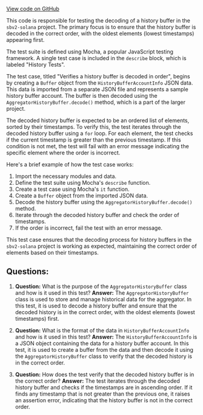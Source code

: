 [View code on GitHub](https://github.com/switchboard-xyz/sbv2-solana/blob/master/javascript/solana.js/test/history.spec.ts)

This code is responsible for testing the decoding of a history buffer in the `sbv2-solana` project. The primary focus is to ensure that the history buffer is decoded in the correct order, with the oldest elements (lowest timestamps) appearing first.

The test suite is defined using Mocha, a popular JavaScript testing framework. A single test case is included in the `describe` block, which is labeled "History Tests".

The test case, titled "Verifies a history buffer is decoded in order", begins by creating a `Buffer` object from the `HistoryBufferAccountInfo` JSON data. This data is imported from a separate JSON file and represents a sample history buffer account. The buffer is then decoded using the `AggregatorHistoryBuffer.decode()` method, which is a part of the larger project.

The decoded history buffer is expected to be an ordered list of elements, sorted by their timestamps. To verify this, the test iterates through the decoded history buffer using a `for` loop. For each element, the test checks if the current timestamp is greater than the previous timestamp. If this condition is not met, the test will fail with an error message indicating the specific element where the order is incorrect.

Here's a brief example of how the test case works:

1. Import the necessary modules and data.
2. Define the test suite using Mocha's `describe` function.
3. Create a test case using Mocha's `it` function.
4. Create a `Buffer` object from the imported JSON data.
5. Decode the history buffer using the `AggregatorHistoryBuffer.decode()` method.
6. Iterate through the decoded history buffer and check the order of timestamps.
7. If the order is incorrect, fail the test with an error message.

This test case ensures that the decoding process for history buffers in the `sbv2-solana` project is working as expected, maintaining the correct order of elements based on their timestamps.
## Questions: 
 1. **Question:** What is the purpose of the `AggregatorHistoryBuffer` class and how is it used in this test?
   **Answer:** The `AggregatorHistoryBuffer` class is used to store and manage historical data for the aggregator. In this test, it is used to decode a history buffer and ensure that the decoded history is in the correct order, with the oldest elements (lowest timestamps) first.

2. **Question:** What is the format of the data in `HistoryBufferAccountInfo` and how is it used in this test?
   **Answer:** The `HistoryBufferAccountInfo` is a JSON object containing the data for a history buffer account. In this test, it is used to create a buffer from the data and then decode it using the `AggregatorHistoryBuffer` class to verify that the decoded history is in the correct order.

3. **Question:** How does the test verify that the decoded history buffer is in the correct order?
   **Answer:** The test iterates through the decoded history buffer and checks if the timestamps are in ascending order. If it finds any timestamp that is not greater than the previous one, it raises an assertion error, indicating that the history buffer is not in the correct order.